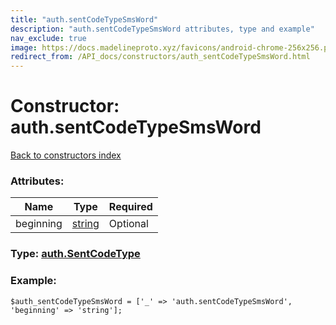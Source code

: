 ```yaml
---
title: "auth.sentCodeTypeSmsWord"
description: "auth.sentCodeTypeSmsWord attributes, type and example"
nav_exclude: true
image: https://docs.madelineproto.xyz/favicons/android-chrome-256x256.png
redirect_from: /API_docs/constructors/auth_sentCodeTypeSmsWord.html
---
```

# Constructor: auth.sentCodeTypeSmsWord  
[Back to constructors index](/API_docs/constructors/index.html)



### Attributes:

| Name     |    Type       | Required |
|----------|---------------|----------|
|beginning|[string](/API_docs/types/string.html) | Optional|



### Type: [auth.SentCodeType](/API_docs/types/auth.SentCodeType.html)


### Example:

```
$auth_sentCodeTypeSmsWord = ['_' => 'auth.sentCodeTypeSmsWord', 'beginning' => 'string'];
```  
